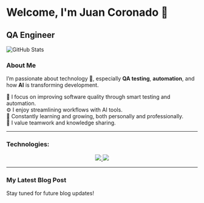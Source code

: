 # Welcome, I'm Juan Coronado 👋

## QA Engineer

![GitHub Stats](https://github-readme-stats.vercel.app/api?username=JuanCoronado&show_icons=true&theme=radical)

### About Me

I’m passionate about technology 🤖, especially **QA testing**, **automation**, and how **AI** is transforming development.

🧪 I focus on improving software quality through smart testing and automation.  
⚙️ I enjoy streamlining workflows with AI tools.  
🌱 Constantly learning and growing, both personally and professionally.  
🤝 I value teamwork and knowledge sharing.

---

### Technologies:
<p align="center">
  <a href="https://skillicons.dev">
    <img src="https://skillicons.dev/icons?i=selenium,cypress,js,react,express,nodejs,npm,ruby, rails" />
     <img src="https://skillicons.dev/icons?i=html,py,vscode,notion,figma,git,github,aws,docker,linux,windows" />
  </a>
</p>

---

### My Latest Blog Post
Stay tuned for future blog updates!
